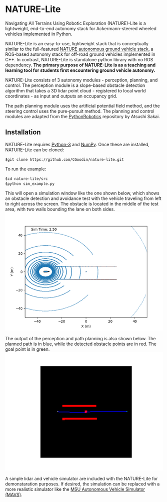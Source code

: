 # NATURE-Lite
Navigating All Terrains Using Robotic Exploration (NATURE)-Lite is a lightweight, end-to-end autonomy stack for Ackermann-steered wheeled vehicles implemented in Python. 

NATURE-Lite is an easy-to-use, lightweight stack that is conceptually similar to the full-featured [NATURE autonomous ground vehicle stack](https://github.com/CGoodin/nature-stack), a ROS-based autonomy stack for off-road ground vehicles implemented in C++. In contrast, NATURE-Lite is standalone python library with no ROS dependency. **The primary purpose of NATURE-Lite is as a teaching and learning tool for students first encountering ground vehicle autonomy.**

NATURE-Lite consists of 3 autonomy modules - perception, planning, and control. The perception module is a slope-based obstacle detection algorithm that takes a 3D lidar point cloud - registered to local world coordinates - as input and outputs an occupancy grid. 

The path planning module uses the artificial potential field method, and the steering control uses the pure-pursuit method. The planning and control modules are adapted from the [PythonRobotics](https://github.com/AtsushiSakai/PythonRobotics) repository by Atsushi Sakai. 

## Installation
NATURE-Lite requires [Python-3](https://www.python.org/downloads/) and [NumPy](https://numpy.org/install/). Once these are installed, NATURE-Lite can be cloned:
```console
$git clone https://github.com/CGoodin/nature-lite.git
```

To run the example:
```console
$cd nature-lite/src
$python sim_example.py
```

This will open a simulation window like the one shown below, which shows an obstacle detection and avoidance test with the vehicle traveling from left to right across the screen. The obstacle is located in the middle of the test area, with two walls bounding the lane on both sides. 
![Simulation](images/Simulation.png)

The output of the perception and path planning is also shown below. The planned path is in blue, while the detected obstacle points are in red. The goal point is in green. 
![Perception](images/Perception.png)

A simple lidar and vehicle simulator are included with the NATURE-Lite for demonstaration purposes. If desired, the simulation can be replaced with a more realistic simulator like the [MSU Autonomous Vehicle Simulator (MAVS)](https://www.cavs.msstate.edu/capabilities/mavs.php).